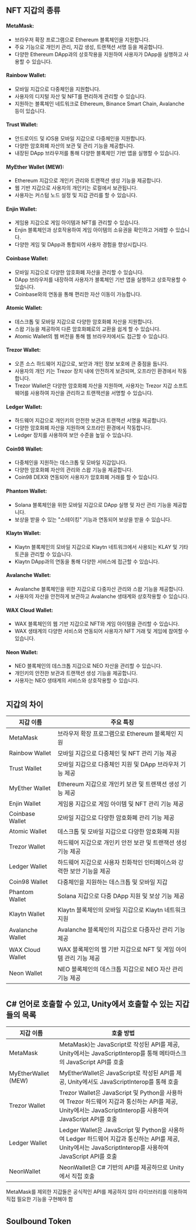 ## NFT 지갑의 종류
#### MetaMask:
- 브라우저 확장 프로그램으로 Ethereum 블록체인을 지원합니다.
- 주요 기능으로 개인키 관리, 지갑 생성, 트랜잭션 서명 등을 제공합니다.
- 다양한 Ethereum DApp과의 상호작용을 지원하여 사용자가 DApp을 실행하고 사용할 수 있습니다.  
#### Rainbow Wallet:
- 모바일 지갑으로 다중체인을 지원합니다.
- 사용자의 디지털 자산 및 NFT를 편리하게 관리할 수 있습니다.
- 지원하는 블록체인 네트워크로 Ethereum, Binance Smart Chain, Avalanche 등이 있습니다.  
#### Trust Wallet:
- 안드로이드 및 iOS용 모바일 지갑으로 다중체인을 지원합니다.
- 다양한 암호화폐 자산의 보관 및 관리 기능을 제공합니다.
- 내장된 DApp 브라우저를 통해 다양한 블록체인 기반 앱을 실행할 수 있습니다.  
#### MyEther Wallet (MEW):
- Ethereum 지갑으로 개인키 관리와 트랜잭션 생성 기능을 제공합니다.
- 웹 기반 지갑으로 사용자의 개인키는 로컬에서 보관됩니다.
- 사용자는 커스텀 노드 설정 및 지갑 관리를 할 수 있습니다.  
#### Enjin Wallet:
- 게임용 지갑으로 게임 아이템과 NFT를 관리할 수 있습니다.
- Enjin 블록체인과 상호작용하여 게임 아이템의 소유권을 확인하고 거래할 수 있습니다.
- 다양한 게임 및 DApp과 통합되어 사용자 경험을 향상시킵니다.  
#### Coinbase Wallet:
- 모바일 지갑으로 다양한 암호화폐 자산을 관리할 수 있습니다.
- DApp 브라우저를 내장하여 사용자가 블록체인 기반 앱을 실행하고 상호작용할 수 있습니다.
- Coinbase와의 연동을 통해 편리한 자산 이동이 가능합니다.  
#### Atomic Wallet:
- 데스크톱 및 모바일 지갑으로 다양한 암호화폐 자산을 지원합니다.
- 스왑 기능을 제공하여 다른 암호화폐로의 교환을 쉽게 할 수 있습니다.
- Atomic Wallet의 웹 버전을 통해 웹 브라우저에서도 접근할 수 있습니다.  
#### Trezor Wallet:
- 오픈 소스 하드웨어 지갑으로, 보안과 개인 정보 보호에 큰 중점을 둡니다.
- 사용자의 개인 키는 Trezor 장치 내에 안전하게 보관되며, 오프라인 환경에서 작동합니다.
- Trezor Wallet은 다양한 암호화폐 자산을 지원하며, 사용자는 Trezor 지갑 소프트웨어를 사용하여 자산을 관리하고 트랜잭션을 서명할 수 있습니다.
#### Ledger Wallet:
- 하드웨어 지갑으로 개인키의 안전한 보관과 트랜잭션 서명을 제공합니다.
- 다양한 암호화폐 자산을 지원하며 오프라인 환경에서 작동합니다.
- Ledger 장치를 사용하여 보안 수준을 높일 수 있습니다.  
#### Coin98 Wallet:
- 다중체인을 지원하는 데스크톱 및 모바일 지갑입니다.
- 다양한 암호화폐 자산의 관리와 스왑 기능을 제공합니다.
- Coin98 DEX와 연동되어 사용자가 암호화폐 거래를 할 수 있습니다.  
#### Phantom Wallet:
- Solana 블록체인을 위한 모바일 지갑으로 DApp 실행 및 자산 관리 기능을 제공합니다.
- 보상을 받을 수 있는 "스테이킹" 기능과 연동되어 보상을 받을 수 있습니다.  
#### Klaytn Wallet:
- Klaytn 블록체인의 모바일 지갑으로 Klaytn 네트워크에서 사용되는 KLAY 및 기타 토큰을 관리할 수 있습니다.
- Klaytn DApp과의 연동을 통해 다양한 서비스에 접근할 수 있습니다.  
#### Avalanche Wallet:
- Avalanche 블록체인을 위한 지갑으로 다중자산 관리와 스왑 기능을 제공합니다.
- 사용자의 자산을 안전하게 보관하고 Avalanche 생태계와 상호작용할 수 있습니다.  
#### WAX Cloud Wallet:
- WAX 블록체인의 웹 기반 지갑으로 NFT와 게임 아이템을 관리할 수 있습니다.
- WAX 생태계의 다양한 서비스와 연동되어 사용자가 NFT 거래 및 게임에 참여할 수 있습니다.  
#### Neon Wallet:
- NEO 블록체인의 데스크톱 지갑으로 NEO 자산을 관리할 수 있습니다.
- 개인키의 안전한 보관과 트랜잭션 생성 기능을 제공합니다.
- 사용자는 NEO 생태계의 서비스와 상호작용할 수 있습니다.  
#
## 지갑의 차이
|지갑 이름|주요 특징|
|----|-----------------------------|
|MetaMask|브라우저 확장 프로그램으로 Ethereum 블록체인 지원|
|Rainbow Wallet|모바일 지갑으로 다중체인 및 NFT 관리 기능 제공|
|Trust Wallet|모바일 지갑으로 다중체인 지원 및 DApp 브라우저 기능 제공|
|MyEther Wallet|Ethereum 지갑으로 개인키 보관 및 트랜잭션 생성 기능 제공|
|Enjin Wallet|게임용 지갑으로 게임 아이템 및 NFT 관리 기능 제공|
|Coinbase Wallet|모바일 지갑으로 다양한 암호화폐 관리 기능 제공|
|Atomic Wallet|	데스크톱 및 모바일 지갑으로 다양한 암호화폐 지원|
|Trezor Wallet|	하드웨어 지갑으로 개인키 안전 보관 및 트랜잭션 생성 기능 제공|
|Ledger Wallet|	하드웨어 지갑으로 사용자 친화적인 인터페이스와 강력한 보안 기능을 제공|
|Coin98 Wallet|	다중체인을 지원하는 데스크톱 및 모바일 지갑|
|Phantom Wallet|	Solana 지갑으로 다중 DApp 지원 및 보상 기능 제공|
|Klaytn Wallet|	Klaytn 블록체인의 모바일 지갑으로 Klaytn 네트워크 지원|
|Avalanche Wallet|	Avalanche 블록체인의 지갑으로 다중자산 관리 기능 제공|
|WAX Cloud Wallet|WAX 블록체인의 웹 기반 지갑으로 NFT 및 게임 아이템 관리 기능 제공|
|Neon Wallet|	NEO 블록체인의 데스크톱 지갑으로 NEO 자산 관리 기능 제공|
#

## C# 언어로 호출할 수 있고, Unity에서 호출할 수 있는 지갑들의 목록
|지갑 이름|호출 방법|
|--------|--------|
|MetaMask|MetaMask)는 JavaScript로 작성된 API를 제공, Unity에서는 JavaScriptInterop를 통해 메타마스크의 JavaScript API를 호출|
|MyEtherWallet (MEW)|MyEtherWallet은 JavaScript로 작성된 API를 제공, Unity에서도 JavaScriptInterop를 통해 호출|
|Trezor Wallet|Trezor Wallet은 JavaScript 및 Python을 사용하여 Trezor 하드웨어 지갑과 통신하는 API를 제공, Unity에서는 JavaScriptInterop를 사용하여 JavaScript API를 호출|
|Ledger Wallet|Ledger Wallet은 JavaScript 및 Python을 사용하여 Ledger 하드웨어 지갑과 통신하는 API를 제공, Unity에서는 JavaScriptInterop를 사용하여 JavaScript API를 호출|
|NeonWallet|NeonWallet은 C# 기반의 API를 제공하므로 Unity에서 직접 호출|  

MetaMask를 제외한 지갑들은 공식적인 API를 제공하지 않아 라이브러리를 이용하여 직접 필요한 기능을 구현해야 함
#
## Soulbound Token
